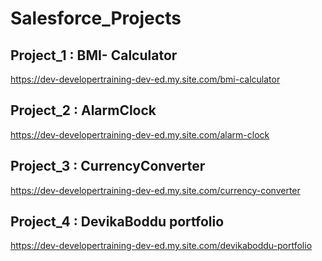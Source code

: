 # Salesforce_Projects

## Project_1 : BMI- Calculator
https://dev-developertraining-dev-ed.my.site.com/bmi-calculator

## Project_2 : AlarmClock
https://dev-developertraining-dev-ed.my.site.com/alarm-clock

## Project_3 : CurrencyConverter
https://dev-developertraining-dev-ed.my.site.com/currency-converter

## Project_4 : DevikaBoddu portfolio
https://dev-developertraining-dev-ed.my.site.com/devikaboddu-portfolio
